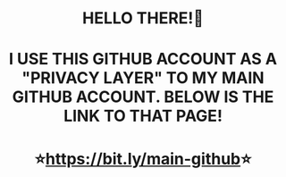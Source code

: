 <h1 align="center">HELLO THERE!👋</h1>
<h1 align="center">I USE THIS GITHUB ACCOUNT AS A "PRIVACY LAYER" TO MY MAIN GITHUB ACCOUNT. BELOW IS THE LINK TO THAT PAGE!</h2>
<h1 align="center">⭐<a href="https://bit.ly/main-github">https://bit.ly/main-github</a>⭐</h3>
